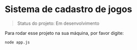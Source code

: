 <h1>Sistema de cadastro de jogos</h1>

> Status do projeto: Em desenvolvimento

Para rodar esse projeto na sua máquina, por favor digite:


``` 
node app.js
```
